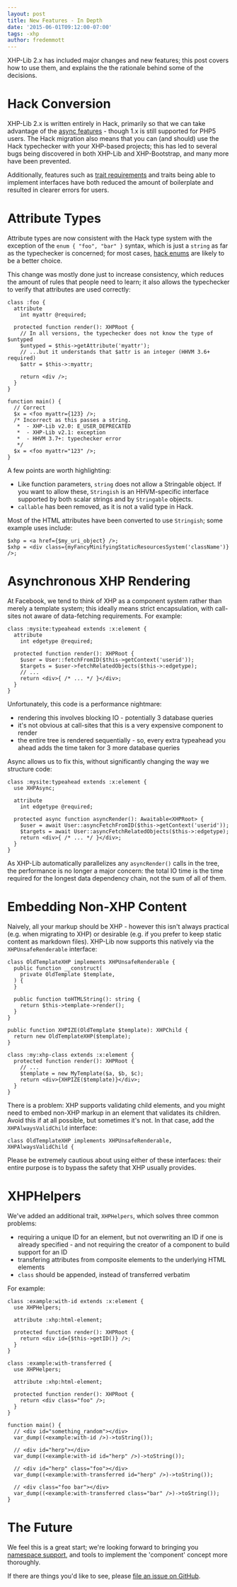 ```yaml
---
layout: post
title: New Features - In Depth
date: '2015-06-01T09:12:00-07:00'
tags: -xhp
author: fredemmott
---
```


XHP-Lib 2.x has included major changes and new features; this post
covers how to use them, and explains the the rationale behind some of the
decisions.

Hack Conversion
===============

XHP-Lib 2.x is written entirely in Hack, primarily so that we can take advantage
of the [async features](http://docs.hhvm.com/manual/en/hack.async.php) - though
1.x is still supported for PHP5 users. The Hack migration also means that you
can (and should) use the Hack typechecker with your XHP-based projects; this
has led to several bugs being discovered in both XHP-Lib and XHP-Bootstrap, and
many more have been prevented.

Additionally, features such as
[trait requirements](http://docs.hhvm.com/manual/en/hack.traits.requirements.php)
and traits being able to implement interfaces have both reduced the amount of
boilerplate and resulted in clearer errors for users.

Attribute Types
===============

Attribute types are now consistent with the Hack type system with the exception
of the `enum { "foo", "bar" }` syntax, which is just a `string` as far as the
typechecker is concerned; for most cases,
[hack enums](http://docs.hhvm.com/manual/en/hack.enums.details.php) are likely
to be a better choice.

This change was mostly done just to increase consistency, which reduces the
amount of rules that people need to learn; it also allows the typechecker to
verify that attributes are used correctly:

```Hack
class :foo {
  attribute
    int myattr @required;

  protected function render(): XHPRoot {
    // In all versions, the typechecker does not know the type of $untyped
    $untyped = $this->getAttribute('myattr');
    // ...but it understands that $attr is an integer (HHVM 3.6+ required)
    $attr = $this->:myattr;

    return <div />;
  }
}

function main() {
  // Correct
  $x = <foo myattr={123} />;
  /* Incorrect as this passes a string.
   *  - XHP-Lib v2.0: E_USER_DEPRECATED
   *  - XHP-Lib v2.1: exception
   *  - HHVM 3.7+: typechecker error
   */
  $x = <foo myattr="123" />;
}
```

A few points are worth highlighting:

 - Like function parameters, `string` does not allow a Stringable object. If
   you want to allow these, `Stringish` is an HHVM-specific interface supported
   by both scalar strings and by `Stringable` objects.
 - `callable` has been removed, as it is not a valid type in Hack.

Most of the HTML attributes have been converted to use `Stringish`; some
example uses include:

```Hack
$xhp = <a href={$my_uri_object} />;
$xhp = <div class={myFancyMinifyingStaticResourcesSystem('className')} />;
```

Asynchronous XHP Rendering
==========================

At Facebook, we tend to think of XHP as a component system rather than merely
a template system; this ideally means strict encapsulation, with call-sites
not aware of data-fetching requirements. For example:

```Hack
class :mysite:typeahead extends :x:element {
  attribute
    int edgetype @required;

  protected function render(): XHPRoot {
    $user = User::fetchFromID($this->getContext('userid'));
    $targets = $user->fetchRelatedObjects($this->:edgetype);
    // ...
    return <div>{ /* ... */ }</div>;
  }
}
```

Unfortunately, this code is a performance nightmare:

 - rendering this involves blocking IO - potentially 3 database queries
 - it's not obvious at call-sites that this is a very expensive component to
   render
 - the entire tree is rendered sequentially - so, every extra typeahead you ahead
   adds the time taken for 3 more database queries

Async allows us to fix this, without significantly changing the way we
structure code:

```Hack
class :mysite:typeahead extends :x:element {
  use XHPAsync;

  attribute
    int edgetype @required;

  protected async function asyncRender(): Awaitable<XHPRoot> {
    $user = await User::asyncFetchFromID($this->getContext('userid'));
    $targets = await User::asyncFetchRelatedObjects($this->:edgetype);
    return <div>{ /* ... */ }</div>;
  }
}
```

As XHP-Lib automatically parallelizes any `asyncRender()` calls in the tree, the
performance is no longer a major concern: the total IO time is the time required
for the longest data dependency chain, not the sum of all of them.

Embedding Non-XHP Content
=========================

Naively, all your markup should be XHP - however this isn't always practical
(e.g. when migrating to XHP) or desirable (e.g. if you prefer to keep static
content as markdown files). XHP-Lib now supports this natively via the
`XHPUnsafeRenderable` interface:

```Hack
class OldTemplateXHP implements XHPUnsafeRenderable {
  public function __construct(
    private OldTemplate $template,
  ) {
  }

  public function toHTMLString(): string {
    return $this->template->render();
  }
}

public function XHPIZE(OldTemplate $template): XHPChild {
  return new OldTemplateXHP($template);
}

class :my:xhp-class extends :x:element {
  protected function render(): XHPRoot {
    // ...
    $template = new MyTemplate($a, $b, $c);
    return <div>{XHPIZE($template)}</div>;
  }
}
```

There is a problem: XHP supports validating child elements, and you might need
to embed non-XHP markup in an element that validates its children. Avoid this
if at all possible, but sometimes it's not. In that case, add the
`XHPAlwaysValidChild` interface:

```Hack
class OldTemplateXHP implements XHPUnsafeRenderable, XHPAlwaysValidChild {
```

Please be extremely cautious about using either of these interfaces: their
entire purpose is to bypass the safety that XHP usually provides.

XHPHelpers
==========

We've added an additional trait, `XHPHelpers`, which solves three common
problems:

 - requiring a unique ID for an element, but not overwriting an ID if one is
   already specified - and not requiring the creator of a component to build
   support for an ID
 - transfering attributes from composite elements to the underlying HTML
   elements
 - `class` should be appended, instead of transferred verbatim

For example:

```Hack
class :example:with-id extends :x:element {
  use XHPHelpers;

  attribute :xhp:html-element;

  protected function render(): XHPRoot {
    return <div id={$this->getID()} />;
  }
}

class :example:with-transferred {
  use XHPHelpers;

  attribute :xhp:html-element;
  
  protected function render(): XHPRoot {
    return <div class="foo" />;
  }
}

function main() {
  // <div id="something_random"></div>
  var_dump((<example:with-id />)->toString());

  // <div id="herp"></div>
  var_dump((<example:with-id id="herp" />)->toString());

  // <div id="herp" class="foo"></div>
  var_dump((<example:with-transferred id="herp" />)->toString());

  // <div class="foo bar"></div>
  var_dump((<example:with-transferred class="bar" />)->toString());
}
```

The Future
==========

We feel this is a great start; we're looking forward to bringing you
[namespace support](https://github.com/facebook/xhp-lib/issues/64), and tools
to implement the 'component' concept more thoroughly.

If there are things you'd like to see, please
[file an issue on GitHub](https://github.com/facebook/xhp-lib/issues).
